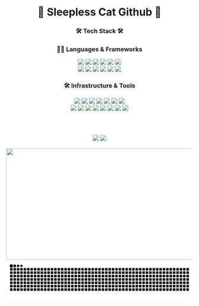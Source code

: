 <div align="center">

# 🌱 Sleepless Cat Github 🌱





<h3 align="center">🛠 Tech Stack 🛠</h3>

### 👨‍💻 Languages & Frameworks
<div align="center">
<!-- Languages -->
<img src="https://img.shields.io/badge/Java-007396?style=for-the-badge&logo=Java&logoColor=white"/>
<img src="https://img.shields.io/badge/Python-3776AB?style=for-the-badge&logo=Python&logoColor=white"/>
<img src="https://img.shields.io/badge/JavaScript-F7DF1E?style=for-the-badge&logo=JavaScript&logoColor=black"/>
<img src="https://img.shields.io/badge/TypeScript-3178C6?style=for-the-badge&logo=TypeScript&logoColor=white"/>
<img src="https://img.shields.io/badge/HTML5-E34F26?style=for-the-badge&logo=HTML5&logoColor=white"/>
<img src="https://img.shields.io/badge/CSS3-1572B6?style=for-the-badge&logo=CSS3&logoColor=white"/>
<br>
<!-- Frameworks -->
<img src="https://img.shields.io/badge/Spring-6DB33F?style=for-the-badge&logo=Spring&logoColor=white"/>
<img src="https://img.shields.io/badge/Spring%20Boot-6DB33F?style=for-the-badge&logo=Spring%20Boot&logoColor=white"/>
<img src="https://img.shields.io/badge/Spring%20Security-6DB33F?style=for-the-badge&logo=Spring%20Security&logoColor=white"/>
<img src="https://img.shields.io/badge/Django-092E20?style=for-the-badge&logo=Django&logoColor=white"/>
<img src="https://img.shields.io/badge/Next.js-000000?style=for-the-badge&logo=Next.js&logoColor=white"/>
<img src="https://img.shields.io/badge/React-61DAFB?style=for-the-badge&logo=React&logoColor=black"/>
</div>

### 🛠 Infrastructure & Tools
<div align="center">
<!-- Infrastructure -->
<img src="https://img.shields.io/badge/Linux-FCC624?style=for-the-badge&logo=Linux&logoColor=black"/>
<img src="https://img.shields.io/badge/AWS-232F3E?style=for-the-badge&logo=Amazon%20AWS&logoColor=white"/>
<img src="https://img.shields.io/badge/Docker-2496ED?style=for-the-badge&logo=Docker&logoColor=white"/>
<img src="https://img.shields.io/badge/MySQL-4479A1?style=for-the-badge&logo=MySQL&logoColor=white"/>
<img src="https://img.shields.io/badge/GitHub%20Actions-2088FF?style=for-the-badge&logo=GitHub%20Actions&logoColor=white"/>
<img src="https://img.shields.io/badge/Prometheus-E6522C?style=for-the-badge&logo=Prometheus&logoColor=white"/>
<img src="https://img.shields.io/badge/Grafana-F46800?style=for-the-badge&logo=Grafana&logoColor=white"/>
<br>
<!-- Tools -->
<img src="https://img.shields.io/badge/Git-F05032?style=for-the-badge&logo=Git&logoColor=white"/>
<img src="https://img.shields.io/badge/GitHub-181717?style=for-the-badge&logo=GitHub&logoColor=white"/>
<img src="https://img.shields.io/badge/VSCode-007ACC?style=for-the-badge&logo=Visual%20Studio%20Code&logoColor=white"/>
<img src="https://img.shields.io/badge/IntelliJ-000000?style=for-the-badge&logo=IntelliJ%20IDEA&logoColor=white"/>
<img src="https://img.shields.io/badge/Eclipse-2C2255?style=for-the-badge&logo=Eclipse%20IDE&logoColor=white"/>
<img src="https://img.shields.io/badge/PyCharm-000000?style=for-the-badge&logo=PyCharm&logoColor=white"/>
<img src="https://img.shields.io/badge/Slack-4A154B?style=for-the-badge&logo=Slack&logoColor=white"/>
<img src="https://img.shields.io/badge/Notion-000000?style=for-the-badge&logo=Notion&logoColor=white"/>
</div>

<br><br>

<div align="center">
<img src="https://github-readme-stats.vercel.app/api?username=Jeongseokjin&show_icons=true&hide_border=true&bg_color=E8F5E9&title_color=2E7D32&icon_color=4CAF50&text_color=1B5E20&cache_seconds=1800" width="400"/>
<img src="https://github-readme-stats.vercel.app/api/top-langs/?username=Jeongseokjin&layout=compact&hide_border=true&bg_color=E8F5E9&title_color=2E7D32&text_color=1B5E20&cache_seconds=1800" width="300"/>
</div>
<br>

<a href="https://www.gitanimals.org/en_US?utm_medium=image&utm_source=Jeongseokjin&utm_content=farm">
<img
  src="https://render.gitanimals.org/farms/Jeongseokjin"
  width="1000"
  height="300"
/>
</a>

<br>

<div align="center">
<img src="https://github.com/Jeongseokjin/Jeongseokjin/blob/output/github-contribution-grid-snake.svg"/>
</div>
<br/>
</div>
